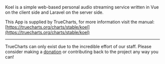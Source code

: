 Koel is a simple web-based personal audio streaming service written in Vue on the client side and Laravel on the server side.

This App is supplied by TrueCharts, for more information visit the manual: [https://truecharts.org/charts/stable/koel](https://truecharts.org/charts/stable/koel)

---

TrueCharts can only exist due to the incredible effort of our staff.
Please consider making a [donation](https://truecharts.org/about/sponsor) or contributing back to the project any way you can!
